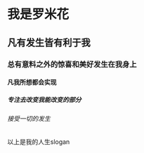# 我是罗米花
## 凡有发生皆有利于我
### 总有意料之外的惊喜和美好发生在我身上
#### 凡我所想都会实现
##### 专注去改变我能改变的部分
###### 接受一切的发生

以上是我的人生slogan

